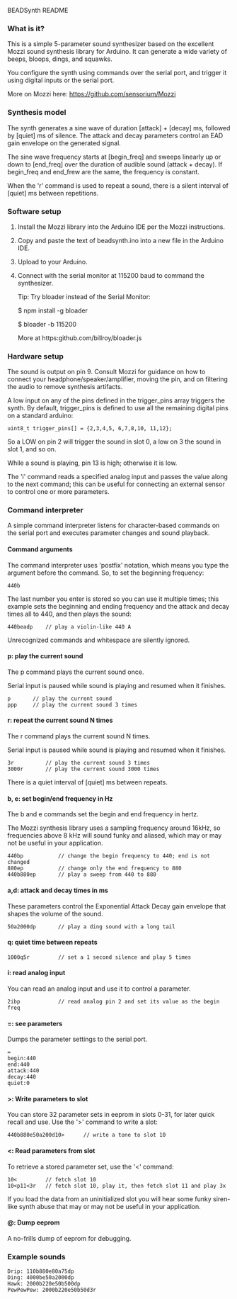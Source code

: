 BEADSynth README

### What is it?

This is a simple 5-parameter sound synthesizer based on the excellent Mozzi
sound synthesis library for Arduino.  It can generate a wide variety of
beeps, bloops, dings, and squawks.

You configure the synth using commands over the serial port, and trigger it
using digital inputs or the serial port.

More on Mozzi here: https://github.com/sensorium/Mozzi

### Synthesis model

The synth generates a sine wave of duration [attack] + [decay] ms, followed by
[quiet] ms of silence.  The attack and decay parameters control an EAD gain
envelope on the generated signal.

The sine wave frequency starts at [begin_freq] and sweeps linearly up or down
to [end_freq] over the duration of audible sound (attack + decay).  If begin_freq and end_frew are the same, the frequency is constant.

When the 'r' command is used to repeat a sound, there is a silent interval of
[quiet] ms between repetitions.

### Software setup

1. Install the Mozzi library into the Arduino IDE per the Mozzi instructions.

2. Copy and paste the text of beadsynth.ino into a new file in the Arduino IDE.

3. Upload to your Arduino.

4. Connect with the serial monitor at 115200 baud to command the synthesizer.

    Tip: Try bloader instead of the Serial Monitor:

    $ npm install -g bloader

    $ bloader -b 115200

    More at https:github.com/billroy/bloader.js

### Hardware setup

The sound is output on pin 9.  Consult Mozzi for guidance on how to connect
your headphone/speaker/amplifier, moving the pin, and on filtering the audio
to remove synthesis artifacts.

A low input on any of the pins defined in the trigger_pins array triggers the
synth.  By default, trigger_pins is defined to use all the remaining digital
pins on a standard arduino:

    uint8_t trigger_pins[] = {2,3,4,5, 6,7,8,10, 11,12};

So a LOW on pin 2 will trigger the sound in slot 0, a low on 3 the sound in slot
1, and so on.

While a sound is playing, pin 13 is high; otherwise it is low.

The 'i' command reads a specified analog input and passes the value along to the
next command; this can be useful for connecting an external sensor to control
one or more parameters.


### Command interpreter

A simple command interpreter listens for character-based commands on the
serial port and executes parameter changes and sound playback.

#### Command arguments

The command interpreter uses 'postfix' notation, which means you type
the argument before the command.  So, to set the beginning frequency:

    440b

The last number you enter is stored so you can use it multiple times;
this example sets the beginning and ending frequency and the attack and
decay times all to 440, and then plays the sound:

    440beadp    // play a violin-like 440 A

Unrecognized commands and whitespace are silently ignored.

#### p: play the current sound

The p command plays the current sound once.

Serial input is paused while sound is playing and resumed when it finishes.

    p       // play the current sound
    ppp     // play the current sound 3 times

#### r: repeat the current sound N times

The r command plays the current sound N times.

Serial input is paused while sound is playing and resumed when it finishes.

    3r          // play the current sound 3 times
    3000r       // play the current sound 3000 times

There is a quiet interval of [quiet] ms between repeats.

#### b, e: set begin/end frequency in Hz

The b and e commands set the begin and end frequency in hertz.

The Mozzi synthesis library uses a sampling frequency around 16kHz, so
frequencies above 8 kHz will sound funky and aliased, which may or may not
be useful in your application.

    440bp           // change the begin frequency to 440; end is not changed
    880ep           // change only the end frequency to 880
    440b880ep       // play a sweep from 440 to 880

#### a,d: attack and decay times in ms

These parameters control the Exponential Attack Decay gain envelope that shapes
the volume of the sound.

    50a2000dp       // play a ding sound with a long tail

#### q: quiet time between repeats

    1000q5r         // set a 1 second silence and play 5 times

#### i: read analog input

You can read an analog input and use it to control a parameter.

    2ibp            // read analog pin 2 and set its value as the begin freq

#### =: see parameters

Dumps the parameter settings to the serial port.

    =
    begin:440
    end:440
    attack:440
    decay:440
    quiet:0

#### >: Write parameters to slot

You can store 32 parameter sets in eeprom in slots 0-31, for later quick recall
and use.  Use the '>' command to write a slot:

    440b880e50a200d10>      // write a tone to slot 10

#### <: Read parameters from slot

To retrieve a stored parameter set, use the '<' command:

    10<         // fetch slot 10
    10<p11<3r   // fetch slot 10, play it, then fetch slot 11 and play 3x

If you load the data from an uninitialized slot you will hear some funky siren-
like synth abuse that may or may not be useful in your application.

#### @: Dump eeprom

A no-frills dump of eeprom for debugging.


### Example sounds

    Drip: 110b880e80a75dp
    Ding: 4000be50a2000dp
    Hawk: 2000b220e50b500dp
    PewPewPew: 2000b220e50b50d3r
